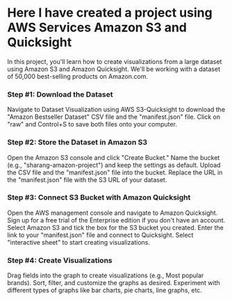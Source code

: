 # **Here I have created a project using AWS Services Amazon S3 and Quicksight**

In this project, you'll learn how to create visualizations from a large dataset using Amazon S3 and Amazon Quicksight. We'll be working with a dataset of 50,000 best-selling products on Amazon.com.

### Step #1: Download the Dataset
Navigate to Dataset Visualization using AWS S3-Quicksight to download the "Amazon Bestseller Dataset" CSV file and the "manifest.json" file.
Click on "raw" and Control+S to save both files onto your computer.

### Step #2: Store the Dataset in Amazon S3
Open the Amazon S3 console and click "Create Bucket."
Name the bucket (e.g., "sharang-amazon-project") and keep the settings as default.
Upload the CSV file and the "manifest.json" file into the bucket.
Replace the URL in the "manifest.json" file with the S3 URL of your dataset.

### Step #3: Connect S3 Bucket with Amazon Quicksight
Open the AWS management console and navigate to Amazon Quicksight.
Sign up for a free trial of the Enterprise edition if you don't have an account.
Select Amazon S3 and tick the box for the S3 bucket you created.
Enter the link to your "manifest.json" file and connect to Quicksight.
Select "interactive sheet" to start creating visualizations.

### Step #4: Create Visualizations
Drag fields into the graph to create visualizations (e.g., Most popular brands).
Sort, filter, and customize the graphs as desired.
Experiment with different types of graphs like bar charts, pie charts, line graphs, etc.

